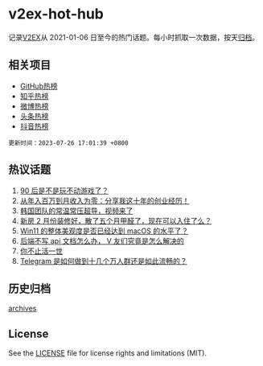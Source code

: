 # v2ex-hot-hub

 记录[V2EX](https://www.v2ex.com/)从 2021-01-06 日至今的热门话题。每小时抓取一次数据，按天[归档](archives)。
 
 ## 相关项目

- [GitHub热榜](https://github.com/it985/github-hot-hub)
- [知乎热榜](https://github.com/it985/zhihu-hot-hub)
- [微博热榜](https://github.com/it985/weibo-hot-hub)
- [头条热榜](https://github.com/it985/toutiao-hot-hub)
- [抖音热榜](https://github.com/it985/douyin-hot-hub)


 `更新时间：2023-07-26 17:01:39 +0800`

## 热议话题

1. [90 后是不是玩不动游戏了？](https://www.v2ex.com/t/959778)
1. [从年入百万到月收入为零：分享我这十年的创业经历！](https://www.v2ex.com/t/959670)
1. [韩国团队的常温常压超导，视频来了](https://www.v2ex.com/t/959789)
1. [新房 2 月份装修好，散了五个月甲醛了，现在可以入住了么？](https://www.v2ex.com/t/959773)
1. [Win11 的整体美观度是否已经达到 macOS 的水平了？](https://www.v2ex.com/t/959628)
1. [后端不写 api 文档怎么办， V 友们究竟是怎么解决的](https://www.v2ex.com/t/959713)
1. [你不止活一世](https://www.v2ex.com/t/959747)
1. [Telegram 是如何做到十几个万人群还是如此流畅的？](https://www.v2ex.com/t/959739)

## 历史归档

[archives](archives)

## License

See the [LICENSE](LICENSE) file for license rights and limitations (MIT).
